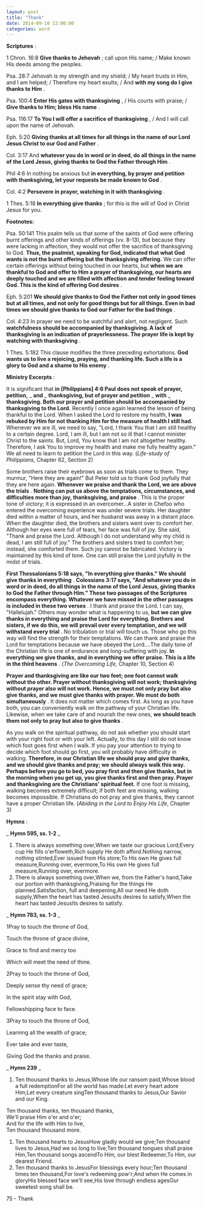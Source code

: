 ```yaml
---
layout: post
title: "Thank"
date: 2014-09-10 12:00:00
categories: word
---
```


**Scriptures** :

1 Chron. 16:8 **Give thanks to Jehovah** ; call upon His name; / Make known His deeds among the peoples.

Psa. 28:7 Jehovah is my strength and my shield; / My heart trusts in Him, and I am helped; / Therefore my heart exults; / And **with my song do I give thanks to Him** .

Psa. 100:4 **Enter His gates with thanksgiving** , / His courts with praise; / **Give thanks to Him; bless His name** .

Psa. 116:17 **To You I will offer a sacrifice of thanksgiving** , / And I will call upon the name of Jehovah.

Eph. 5:20 **Giving thanks at all times for all things in the name of our Lord Jesus Christ to our God and Father** .

Col. 3:17 And **whatever you do in word or in deed, do all things in the name of the Lord Jesus, giving thanks to God the Father through Him** .

Phil 4:6 In nothing be anxious but **in everything, by prayer and petition with thanksgiving, let your requests be made known to God** .

Col. 4:2 **Persevere in prayer, watching in it with thanksgiving** .

1 Thes. 5:18 **In everything give thanks** ; for this is the will of God in Christ Jesus for you.

**Footnotes:**

Psa. 50:141 This psalm tells us that some of the saints of God were offering burnt offerings and other kinds of offerings (vv. 8-13), but because they were lacking in affection, they would not offer the sacrifice of thanksgiving to God. **Thus, the psalmist, speaking for God, indicated that what God wants is not the burnt offering but the thanksgiving offering.** We can offer certain offerings without being touched in our hearts, but **when we are thankful to God and offer to Him a prayer of thanksgiving, our hearts are deeply touched and we are filled with affection and tender feeling toward God. This is the kind of offering God desires** .

Eph. 5:201 **We should give thanks to God the Father not only in good times but at all times, and not only for good things but for all things. Even in bad times we should give thanks to God our Father for the bad things** .

Col. 4:23 In prayer we need to be watchful and alert, not negligent. Such **watchfulness should be accompanied by thanksgiving. A lack of thanksgiving is an indication of prayerlessness. The prayer life is kept by watching with thanksgiving** .

1 Thes. 5:182 This clause modifies the three preceding exhortations. **God wants us to live a rejoicing, praying, and thanking life. Such a life is a glory to God and a shame to His enemy** .

**Ministry Excerpts** :

It is significant that **in [Philippians] 4:6 Paul does not speak of prayer, petition,** _ **and** _ **thanksgiving, but of prayer and petition** _ **with** _ **thanksgiving. Both our prayer and petition should be accompanied by thanksgiving to the Lord.** Recently I once again learned the lesson of being thankful to the Lord. When I asked the Lord to restore my health, **I was rebuked by Him for not thanking Him for the measure of health I still had.** Whenever we are ill, we need to say, "Lord, I thank You that I am still healthy to a certain degree. Lord, I am ill, but I am not so ill that I cannot minister Christ to the saints. But, Lord, You know that I am not altogether healthy. Therefore, I ask You to improve my health and make me fully healthy again." We all need to learn to petition the Lord in this way. (_Life-study of Philippians,_ Chapter 62, Section 2)

Some brothers raise their eyebrows as soon as trials come to them. They murmur, "Here they are again!" But Peter told us to thank God joyfully that they are here again. **Whenever we praise and thank the Lord, we are above the trials** . **Nothing can put us above the temptations, circumstances, and difficulties more than joy, thanksgiving, and praise** . This is the proper tone of victory; it is expressed in an overcomer…A sister in Chefoo who entered the overcoming experience was under severe trials. Her daughter died within a matter of hours, and her husband was away in a distant place. When the daughter died, the brothers and sisters went over to comfort her. Although her eyes were full of tears, her face was full of joy. She said, "Thank and praise the Lord. Although I do not understand why my child is dead, I am still full of joy." The brothers and sisters tried to comfort her; instead, she comforted them. Such joy cannot be fabricated. Victory is maintained by this kind of tone. One can still praise the Lord joyfully in the midst of trials.

**First Thessalonians 5:18 says, "In everything give thanks." We should give thanks in everything** . **Colossians 3:17 says, "And whatever you do in word or in deed, do all things in the name of the Lord Jesus, giving thanks to God the Father through Him." These two passages of the Scriptures encompass everything. Whatever we have missed in the other passages is included in these two verses** . I thank and praise the Lord. I can say, "Hallelujah." Others may wonder what is happening to us, **but we can give thanks in everything and praise the Lord for everything. Brothers and sisters, if we do this, we will prevail over every temptation, and we will withstand every trial** . No tribulation or trial will touch us. Those who go this way will find the strength for their temptations. We can thank and praise the Lord for temptations because we have obeyed the Lord….The daily tone of the Christian life is one of endurance and long-suffering with joy. **In everything we give thanks, and in everything we offer praise. This is a life in the third heavens** . (_The Overcoming Life,_ Chapter 10, Section 4)

**Prayer and thanksgiving are like our two feet; one foot cannot walk without the other. Prayer without thanksgiving will not work; thanksgiving without prayer also will not work. Hence, we must not only pray but also give thanks, and we must give thanks with prayer. We must do both simultaneously** . It does not matter which comes first. As long as you have both, you can conveniently walk on the pathway of your Christian life. Likewise, when we take care of and nourish the new ones, **we should teach them not only to pray but also to give thanks** .

As you walk on the spiritual pathway, do not ask whether you should start with your right foot or with your left. Actually, to this day I still do not know which foot goes first when I walk. If you pay your attention to trying to decide which foot should go first, you will probably have difficulty in walking. **Therefore, in our Christian life we should pray and give thanks, and we should give thanks and pray; we should always walk this way. Perhaps before you go to bed, you pray first and then give thanks, but in the morning when you get up, you give thanks first and then pray. Prayer and thanksgiving are the Christians' spiritual feet.** If one foot is missing, walking becomes extremely difficult; if both feet are missing, walking becomes impossible. If Christians do not pray and give thanks, they cannot have a proper Christian life. (_Abiding in the Lord to Enjoy His Life_, Chapter 3)

**Hymns** :

_ **Hymn 595, ss. 1-2** _

1. There is always something over,When we taste our gracious Lord;Every cup He fills o'erfloweth,Rich supply He doth afford.Nothing narrow, nothing stinted,Ever issued from His store;To His own He gives full measure,Running over, evermore,To His own He gives full measure,Running over, evermore.
2. There is always something over,When we, from the Father's hand,Take our portion with thanksgiving,Praising for the things He planned.Satisfaction, full and deepening,All our need He doth supply,When the heart has tasted JesusIts desires to satisfy,When the heart has tasted JesusIts desires to satisfy.

_ **Hymn 783, ss. 1-3** _

1Pray to touch the throne of God,

Touch the throne of grace divine,

Grace to find and mercy too

Which will meet the need of thine.

2Pray to touch the throne of God,

Deeply sense thy need of grace;

In the spirit stay with God,

Fellowshipping face to face.

3Pray to touch the throne of God,

Learning all the wealth of grace;

Ever take and ever taste,

Giving God the thanks and praise.

_ **Hymn 239** _

1. Ten thousand thanks to Jesus,Whose life our ransom paid,Whose blood a full redemptionFor all the world has made:Let every heart adore Him;Let every creature singTen thousand thanks to Jesus,Our Savior and our King.

Ten thousand thanks, ten thousand thanks,  
We'll praise Him o'er and o'er;  
And for the life with Him to live,  
Ten thousand thousand more.

1. Ten thousand hearts to JesusHow gladly would we give;Ten thousand lives to Jesus,Had we so long to live;Ten thousand tongues shall praise Him,Ten thousand songs ascendTo Him, our blest Redeemer,To Him, our dearest Friend.
2. Ten thousand thanks to JesusFor blessings every hour;Ten thousand times ten thousand,For love's redeeming pow'r;And when He comes in gloryHis blessed face we'll see,His love through endless agesOur sweetest song shall be.

75 - Thank

